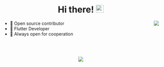 <div align="center">
   <h1>Hi there! <img src="https://media.giphy.com/media/hvRJCLFzcasrR4ia7z/giphy.gif" width="25px"></h1>
</div>

<img align="right" src="https://github-readme-stats.vercel.app/api?username=eneskaracomak&count_private=true&show_icons=true&hide_title=true&hide=stars&theme=dark" />

- 👀 Open source contributor
- 👾 Flutter Developer
- 🤝 Always open for cooperation

<br>
<br>
<br>

<div align="center">
   <img src="https://github-profile-trophy.vercel.app/?username=eneskaracomak&theme=flat&no-frame=true&margin-w=30" />
</div>

